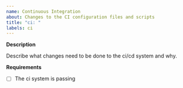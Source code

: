 ```yaml
---
name: Continuous Integration
about: Changes to the CI configuration files and scripts
title: "ci: "
labels: ci
---
```


**Description**

Describe what changes need to be done to the ci/cd system and why.

**Requirements**

- [ ] The ci system is passing
